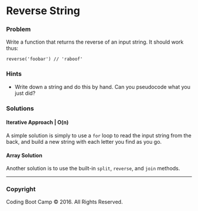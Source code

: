 # Reverse String

### Problem

Write a function that returns the reverse of an input string. It should work thus:

```
reverse('foobar') // 'raboof'
```

### Hints

* Write down a string and do this by hand. Can you pseudocode what you just did?

### Solutions

#### Iterative Approach | O(n)

A simple solution is simply to use a `for` loop to read the input string from the back, and build a new string with each letter you find as you go. 

#### Array Solution

Another solution is to use the built-in `split`, `reverse`, and `join` methods. 

- - -

### Copyright

Coding Boot Camp © 2016. All Rights Reserved.
